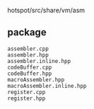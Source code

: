 hotspot/src/share/vm/asm

## package
```
assembler.cpp
assembler.hpp
assembler.inline.hpp
codeBuffer.cpp
codeBuffer.hpp
macroAssembler.hpp
macroAssembler.inline.hpp
register.cpp
register.hpp
```